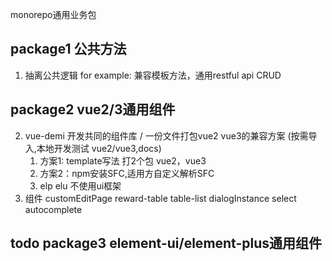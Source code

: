 monorepo通用业务包 

## package1  公共方法  
1. 抽离公共逻辑  for example: 兼容模板方法，通用restful api CRUD
## package2  vue2/3通用组件
2. vue-demi  开发共同的组件库 /  一份文件打包vue2  vue3的兼容方案   (按需导入,本地开发测试 vue2/vue3,docs)
   1. 方案1: template写法   打2个包 vue2，vue3 
   2. 方案2：npm安装SFC,适用方自定义解析SFC
   3. elp  elu  不使用ui框架
3. 组件 customEditPage  reward-table  table-list   dialogInstance  select  autocomplete 
## todo package3 element-ui/element-plus通用组件
